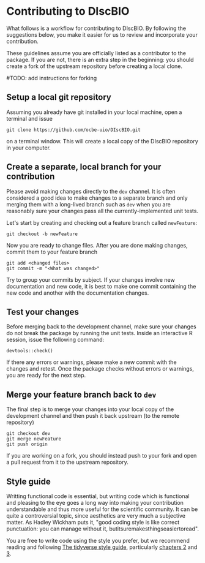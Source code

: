 # Contributing to DIscBIO

What follows is a workflow for contributing to DIscBIO. By following the suggestions below, you make it easier for us to review and incorporate your contribution.

These guidelines assume you are officially listed as a contributor to the package. If you are not, there is an extra step in the beginning: you should create a fork of the upstream repository before creating a local clone.

#TODO: add instructions for forking

## Setup a local git repository

Assuming you already have git installed in your local machine, open a terminal and issue

```
git clone https://github.com/ocbe-uio/DIscBIO.git
```

on a terminal window. This will create a local copy of the DIscBIO repository in your computer.

## Create a separate, local branch for your contribution

Please avoid making changes directly to the `dev` channel. It is often considered a good idea to make changes to a separate branch and only merging them with a long-lived branch such as `dev` when you are reasonably sure your changes pass all the currently-implemented unit tests.

Let's start by creating and checking out a feature branch called `newFeature`:

```
git checkout -b newFeature
```

Now you are ready to change files. After you are done making changes, commit them to your feature branch

```
git add <changed files>
git commit -m "<What was changed>"
```

Try to group your commits by subject. If your changes involve new documentation and new code, it is best to make one commit containing the new code and another with the documentation changes.

## Test your changes

Before merging back to the development channel, make sure your changes do not break the package by running the unit tests. Inside an interactive R session, issue the following command:

```
devtools::check()
```

If there any errors or warnings, please make a new commit with the changes and retest. Once the package checks without errors or warnings, you are ready for the next step.

## Merge your feature branch back to `dev`

The final step is to merge your changes into your local copy of the development channel and then push it back upstream (to the remote repository)

```
git checkout dev
git merge newFeature
git push origin
```

If you are working on a fork, you should instead push to your fork and open a pull request from it to the upstream repository.

## Style guide

Writting functional code is essential, but writing code which is functional and pleasing to the eye goes a long way into making your contribution understandable and thus more useful for the scientific community. It can be quite a controversial topic, since aesthetics are very much a subjective matter. As Hadley Wickham puts it, "good coding style is like correct punctuation: you can manage without it, butitsuremakesthingseasiertoread".

You are free to write code using the style you prefer, but we recommend reading and following [The tidyverse style guide](https://style.tidyverse.org/index.html), particularly [chapters 2](https://style.tidyverse.org/syntax.html) and [3](https://style.tidyverse.org/functions.html).
